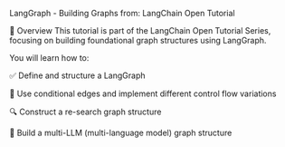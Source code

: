 LangGraph - Building Graphs
from: LangChain Open Tutorial



📘 Overview
This tutorial is part of the LangChain Open Tutorial Series, focusing on building foundational graph structures using LangGraph.

You will learn how to:

✅ Define and structure a LangGraph

🔁 Use conditional edges and implement different control flow variations

🔍 Construct a re-search graph structure

🤖 Build a multi-LLM (multi-language model) graph structure

